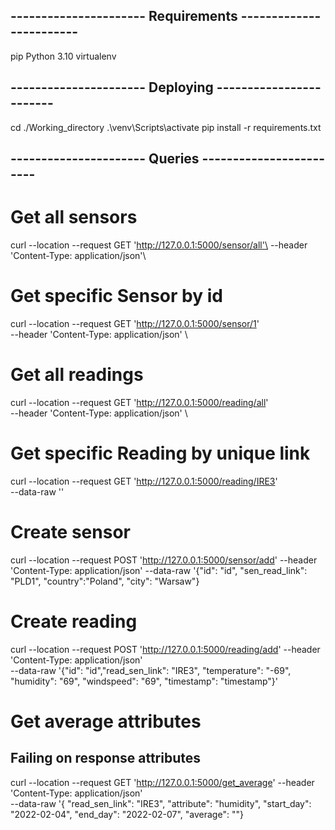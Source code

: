 ## ---------------------- Requirements ------------------------
pip 
Python 3.10
virtualenv

## ---------------------- Deploying ------------------------
cd ./Working_directory
.\venv\Scripts\activate
pip install -r requirements.txt

## ---------------------- Queries ------------------------
# Get all sensors
curl --location --request GET 'http://127.0.0.1:5000/sensor/all'\
--header 'Content-Type: application/json'\

# Get specific Sensor by id
curl --location --request GET 'http://127.0.0.1:5000/sensor/1' \
--header 'Content-Type: application/json' \

# Get all readings
curl --location --request GET 'http://127.0.0.1:5000/reading/all' \
--header 'Content-Type: application/json' \

# Get specific Reading by unique link
curl --location --request GET 'http://127.0.0.1:5000/reading/IRE3' \
--data-raw ''
 
# Create sensor
curl --location --request POST 'http://127.0.0.1:5000/sensor/add' \--header 'Content-Type: application/json' 
\--data-raw '{"id": "id", "sen_read_link": "PLD1", "country":"Poland", "city": "Warsaw"}

# Create reading
curl --location --request POST 'http://127.0.0.1:5000/reading/add' \--header 'Content-Type: application/json' \
--data-raw '{"id": "id","read_sen_link": "IRE3", "temperature": "-69", "humidity": "69", "windspeed": "69", "timestamp": "timestamp"}'

# Get average attributes
## Failing on response attributes
curl --location --request GET 'http://127.0.0.1:5000/get_average' \--header 'Content-Type: application/json' \
--data-raw '{   "read_sen_link": "IRE3", "attribute": "humidity", "start_day": "2022-02-04", "end_day": "2022-02-07", "average": ""}
